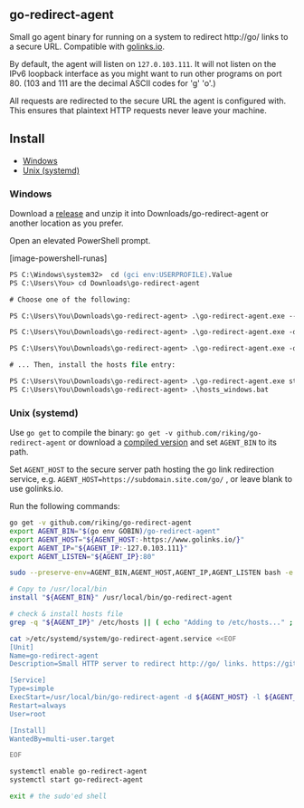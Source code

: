 ## go-redirect-agent

Small go agent binary for running on a system to redirect http://go/ links to a secure URL. Compatible with [golinks.io](https://www.golinks.io/).

By default, the agent will listen on `127.0.103.111`. It will not listen on the IPv6 loopback interface as you might want to run other programs on port 80. (103 and 111 are the decimal ASCII codes for 'g' 'o'.)

All requests are redirected to the secure URL the agent is configured with. This ensures that plaintext HTTP requests never leave your machine.

## Install

 * [Windows](#windows)
 * [Unix (systemd)](#unix-systemd)

### Windows

Download a [release][latest-release] and unzip it into Downloads/go-redirect-agent or another location as you prefer.

Open an elevated PowerShell prompt.

[image-powershell-runas]

```ps
PS C:\Windows\system32>  cd (gci env:USERPROFILE).Value
PS C:\Users\You> cd Downloads\go-redirect-agent

# Choose one of the following:

PS C:\Users\You\Downloads\go-redirect-agent> .\go-redirect-agent.exe --golinks install # Uses https://www.golinks.io/

PS C:\Users\You\Downloads\go-redirect-agent> .\go-redirect-agent.exe -d https://goto.contoso.com/ install

PS C:\Users\You\Downloads\go-redirect-agent> .\go-redirect-agent.exe -d https://subdomain.site.com/go/ install

# ... Then, install the hosts file entry:

PS C:\Users\You\Downloads\go-redirect-agent> .\go-redirect-agent.exe start
PS C:\Users\You\Downloads\go-redirect-agent> .\hosts_windows.bat
```

### Unix (systemd)

Use `go get` to compile the binary: `go get -v github.com/riking/go-redirect-agent` or download a [compiled version][latest-release] and set `AGENT_BIN` to its path.

Set `AGENT_HOST` to the secure server path hosting the go link redirection service, e.g. `AGENT_HOST=https://subdomain.site.com/go/` , or leave blank to use golinks.io.

Run the following commands:

```bash
go get -v github.com/riking/go-redirect-agent
export AGENT_BIN="$(go env GOBIN)/go-redirect-agent"
export AGENT_HOST="${AGENT_HOST:-https://www.golinks.io/}"
export AGENT_IP="${AGENT_IP:-127.0.103.111}"
export AGENT_LISTEN="${AGENT_IP}:80"

sudo --preserve-env=AGENT_BIN,AGENT_HOST,AGENT_IP,AGENT_LISTEN bash -e

# Copy to /usr/local/bin
install "${AGENT_BIN}" /usr/local/bin/go-redirect-agent

# check & install hosts file
grep -q "${AGENT_IP}" /etc/hosts || ( echo "Adding to /etc/hosts..." ; echo "${AGENT_IP} go" | tee /etc/hosts )

cat >/etc/systemd/system/go-redirect-agent.service <<EOF
[Unit]
Name=go-redirect-agent
Description=Small HTTP server to redirect http://go/ links. https://github.com/riking/go-redirect-agent/

[Service]
Type=simple
ExecStart=/usr/local/bin/go-redirect-agent -d ${AGENT_HOST} -l ${AGENT_LISTEN}
Restart=always
User=root

[Install]
WantedBy=multi-user.target

EOF

systemctl enable go-redirect-agent
systemctl start go-redirect-agent

exit # the sudo'ed shell
```

[latest-release]: https://github.com/riking/go-redirect-agent/releases/tag/v1.0.1
